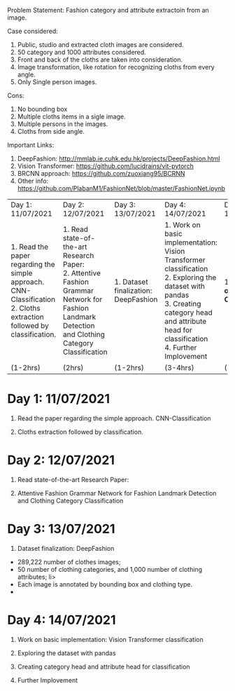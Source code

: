 
Problem Statement:
 Fashion category and attribute extractoin from an image.

Case considered:
1. Public, studio and extracted cloth images are considered.
2. 50 category and 1000 attributes considered.
3. Front and back of the cloths are taken into consideration.
4. Image transformation, like rotation for recognizing cloths from every angle.
5. Only Single person images.

Cons:
1. No bounding box
2. Multiple cloths items in a sigle image.
3. Multiple persons in the images.
4. Cloths from side angle.

Important Links: 

1. DeepFashion: http://mmlab.ie.cuhk.edu.hk/projects/DeepFashion.html
2. Vision Transformer: https://github.com/lucidrains/vit-pytorch
3. BRCNN approach: https://github.com/zuoxiang95/BCRNN
4. Other info: https://github.com/PlabanM1/FashionNet/blob/master/FashionNet.ipynb

<table style="width:100%">
  <!-- <tr>
    <th>Day-Date</th>
    <th>Work</th> 
    <th>Time</th>
  </tr> -->
  <tr>
    <td>Day 1: 11/07/2021</td>
    <td>Day 2: 12/07/2021</td>
    <td>Day 3: 13/07/2021</td>
    <td>Day 4: 14/07/2021</td>
    <td>Day 5: 18/07/2021</td>
    <td>Day 6: 19/07/2021</td>
  </tr>
  <tr>
    <td>1. Read the paper regarding the simple approach. CNN-Classification
		<br>2. Cloths extraction followed by classification.</td>
    <td>1. Read state-of-the-art Research Paper:
		<br>2. Attentive Fashion Grammar Network for
  		Fashion Landmark Detection and Clothing Category Classification</td>
    <td>1. Dataset finalization: DeepFashion</td>
    <td>1. Work on basic implementation: Vision Transformer classification
		<br>2. Exploring the dataset with pandas
		<br>3. Creating category head and attribute head for classification
		<br>4. Further Implovement </td>
    <td>1. <strong>Working on the Code</strong></td>
    <td>1. <strong>Experiment with Resnet-18 and ResNext_52_4d</strong></td>
  </tr>
  <tr>
    <td>(1-2hrs)</td>
    <td>(2hrs)</td>
    <td>(1-2hrs)</td>
    <td>(3-4hrs)</td>
    <td>(8 hrs)</td>
    <td>(4 hrs)</td>
  </tr>
</table>


<h1>Day 1: 11/07/2021</h1>

1. Read the paper regarding the simple approach. CNN-Classification

2. Cloths extraction followed by classification.

<h1>Day 2: 12/07/2021</h1>

1. Read state-of-the-art Research Paper:

2. Attentive Fashion Grammar Network for
  Fashion Landmark Detection and Clothing Category Classification

<h1>Day 3: 13/07/2021</h1>

1. Dataset finalization: DeepFashion 

<ul>
    <li>289,222 number of clothes images;</li>

   <li>
    50 number of clothing categories, and 1,000 number of clothing attributes; 
   </ll>li>

   <li>Each image is annotated by bounding box and clothing type.<li>
</ul>

<h1>Day 4: 14/07/2021</h1>

1. Work on basic implementation: Vision Transformer classification

2. Exploring the dataset with pandas

3. Creating category head and attribute head for classification

4. Further Implovement 